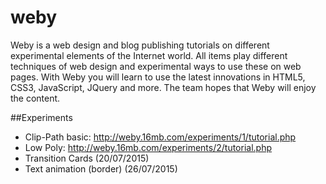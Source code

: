 # weby
Weby is a web design and blog publishing tutorials on different experimental elements of the Internet world. All items play different techniques of web design and experimental ways to use these on web pages. With Weby you will learn to use the latest innovations in HTML5, CSS3, JavaScript, JQuery and more. The team hopes that Weby will enjoy the content.

##Experiments 
  - Clip-Path basic: http://weby.16mb.com/experiments/1/tutorial.php
  - Low Poly: http://weby.16mb.com/experiments/2/tutorial.php
  - Transition Cards (20/07/2015)
  - Text animation (border) (26/07/2015) 
